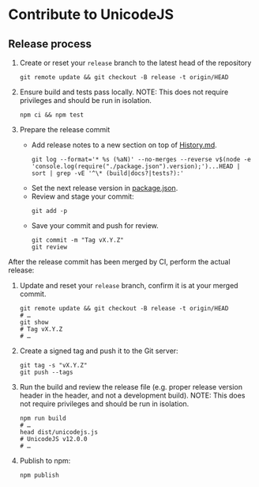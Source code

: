 # Contribute to UnicodeJS

## Release process

1. Create or reset your `release` branch to the latest head of the repository
   ```
   git remote update && git checkout -B release -t origin/HEAD
   ```

2. Ensure build and tests pass locally.
   NOTE: This does not require privileges and should be run in isolation.
   ```
   npm ci && npm test
   ```

3. Prepare the release commit
   - Add release notes to a new section on top of [History.md](./History.md).
     ```
     git log --format='* %s (%aN)' --no-merges --reverse v$(node -e 'console.log(require("./package.json").version);')...HEAD | sort | grep -vE '^\* (build|docs?|tests?):'
     ```
   - Set the next release version in [package.json](./package.json).
   - Review and stage your commit:
     ```
     git add -p
     ```
   - Save your commit and push for review.
     ```
     git commit -m "Tag vX.Y.Z"
     git review
     ```

After the release commit has been merged by CI, perform the actual release:

1. Update and reset your `release` branch, confirm it is at your merged commit.
   ```
   git remote update && git checkout -B release -t origin/HEAD
   # …
   git show
   # Tag vX.Y.Z
   # …
   ```

3. Create a signed tag and push it to the Git server:
   ```
   git tag -s "vX.Y.Z"
   git push --tags
   ```

4. Run the build and review the release file (e.g. proper release version header
   in the header, and not a development build).
   NOTE: This does not require privileges and should be run in isolation.
   ```
   npm run build
   # …
   head dist/unicodejs.js
   # UnicodeJS v12.0.0
   # …
   ```

5. Publish to npm:
   ```
   npm publish
   ```